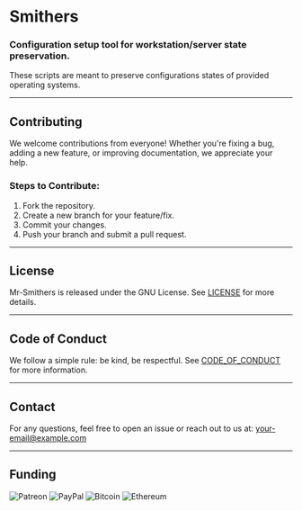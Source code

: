 # Smithers
### Configuration setup tool for workstation/server state preservation.

These scripts are meant to preserve configurations states of provided operating systems.

---

## Contributing

We welcome contributions from everyone! Whether you're fixing a bug, adding a new feature, or improving documentation, we appreciate your help.

### Steps to Contribute:

1. Fork the repository.
1. Create a new branch for your feature/fix.
1. Commit your changes.
1. Push your branch and submit a pull request.

---

## License

Mr-Smithers is released under the GNU License. See [LICENSE](https://github.com/Sharko64/Mr-Smithers/LICENSE) for more details.

---

## Code of Conduct

We follow a simple rule: be kind, be respectful. See [CODE_OF_CONDUCT](https://github.com/Sharko64/Mr-Smithers/CODE_OF_CONDUCT.md) for more information.

---

## Contact

For any questions, feel free to open an issue or reach out to us at: your-email@example.com

---

## Funding
![Patreon](https://img.shields.io/badge/Patreon-F96854?style=for-the-badge&logo=patreon&logoColor=white)
![PayPal](https://img.shields.io/badge/PayPal-00457C?style=for-the-badge&logo=paypal&logoColor=white)
![Bitcoin](https://img.shields.io/badge/Bitcoin-000?style=for-the-badge&logo=bitcoin&logoColor=white)
![Ethereum](https://img.shields.io/badge/Ethereum-3C3C3D?style=for-the-badge&logo=Ethereum&logoColor=white)
